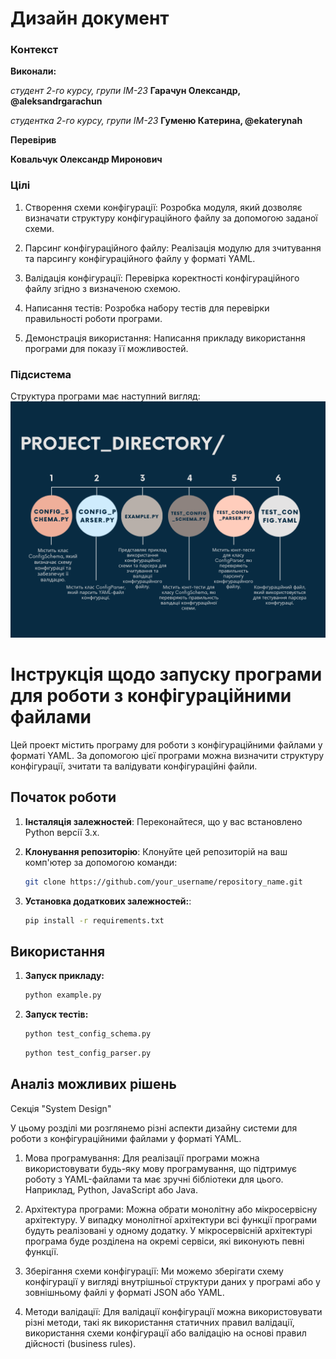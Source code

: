 # Дизайн документ
### Контекст

**Виконали:** 

*студент 2-го курсу, групи ІМ-23*<span padding-right:5em></span> **Гарачун Олександр, @aleksandrgarachun**

*студентка 2-го курсу, групи ІМ-23*<span padding-right:5em></span> **Гуменю Катерина, @ekaterynah**


**Перевірив**

**Ковальчук Олександр Миронович**

### Цілі 
1. Створення схеми конфігурації: Розробка модуля, який дозволяє визначати структуру конфігураційного файлу за допомогою заданої схеми.

2. Парсинг конфігураційного файлу: Реалізація модулю для зчитування та парсингу конфігураційного файлу у форматі YAML.

3. Валідація конфігурації: Перевірка коректності конфігураційного файлу згідно з визначеною схемою.

4. Написання тестів: Розробка набору тестів для перевірки правильності роботи програми.

5. Демонстрація використання: Написання прикладу використання програми для показу її можливостей.

### Підсистема
Структура програми має наступний вигляд:
![schema](./png/project_directory.png)

# Інструкція щодо запуску програми для роботи з конфігураційними файлами

Цей проект містить програму для роботи з конфігураційними файлами у форматі YAML. За допомогою цієї програми можна визначити структуру конфігурації, зчитати та валідувати конфігураційні файли.

## Початок роботи

1. **Інсталяція залежностей**:
   Переконайтеся, що у вас встановлено Python версії 3.x.
   
2. **Клонування репозиторію**:
   Клонуйте цей репозиторій на ваш комп'ютер за допомогою команди:

   ```bash
   git clone https://github.com/your_username/repository_name.git
   ```
3. **Установка додаткових залежностей:**:
    ```bash
   pip install -r requirements.txt
   ```
## Використання

1. **Запуск прикладу:**
    ```bash
    python example.py
   ```
2. **Запуск тестів:**

    ```bash
   python test_config_schema.py
   ```

    ```bash
   python test_config_parser.py
   ```

## Аналіз можливих рішень

Секція "System Design"

У цьому розділі ми розглянемо різні аспекти дизайну системи для роботи з конфігураційними файлами у форматі YAML.

1. Мова програмування: Для реалізації програми можна використовувати будь-яку мову програмування, що підтримує роботу з YAML-файлами та має зручні бібліотеки для цього. Наприклад, Python, JavaScript або Java.

2. Архітектура програми: Можна обрати монолітну або мікросервісну архітектуру. У випадку монолітної архітектури всі функції програми будуть реалізовані у одному додатку. У мікросервісній архітектурі програма буде розділена на окремі сервіси, які виконують певні функції.

3. Зберігання схеми конфігурації: Ми можемо зберігати схему конфігурації у вигляді внутрішньої структури даних у програмі або у зовнішньому файлі у форматі JSON або YAML.

4. Методи валідації: Для валідації конфігурації можна використовувати різні методи, такі як використання статичних правил валідації, використання схеми конфігурації або валідацію на основі правил дійсності (business rules).


